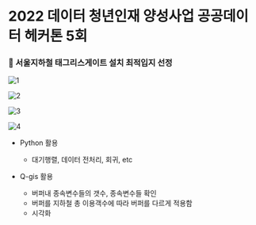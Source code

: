 # 2022 데이터 청년인재 양성사업 공공데이터 헤커톤 5회
### 🚃 서울지하철 태그리스게이트 설치 최적입지 선정

![1](https://user-images.githubusercontent.com/120001069/211492208-82c48c2a-0458-45c1-a136-ddfa18947502.png)

![2](https://user-images.githubusercontent.com/120001069/211492214-cb905feb-25f3-44af-94cb-cb98babf5751.png)

![3](https://user-images.githubusercontent.com/120001069/211492217-9dd350aa-6ec7-419f-b5bf-db83d15e8893.png)

![4](https://user-images.githubusercontent.com/120001069/211492219-981fcb90-7e80-4424-86fb-a4dbe1a1faa2.png)


- Python 활용
  - 대기행렬, 데이터 전처리, 회귀, etc
 
- Q-gis 활용
  - 버퍼내 종속변수들의 갯수, 종속변수들 확인
  - 버퍼를 지하철 총 이용객수에 따라 버퍼를 다르게 적용함
  - 시각화
